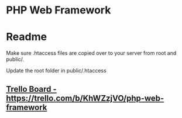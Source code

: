 # PHP Web Framework

<h1>
  Readme
</h1>

Make sure .htaccess files are copied over to your server from root and public/.<br />

Update the root folder in public/.htaccess

<h2>
  <a href="https://trello.com/b/KhWZzjVO/php-web-framework">Trello Board - https://trello.com/b/KhWZzjVO/php-web-framework</a>
</h2>

